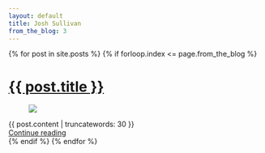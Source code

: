 ```yaml
---
layout: default
title: Josh Sullivan
from_the_blog: 3
---
```


{% for post in site.posts %}
{% if forloop.index <= page.from_the_blog %}
<div class="post_container">
  <h1><a href="{{ post.url }}">{{ post.title }}</a></h1>
  <figure>
    <a href="{{ post.url}}">
      <img src="/images/{{ post.image }}" />
    </a>
  </figure>
  {{ post.content | truncatewords: 30 }}
  <div class="read_more">
    <a href="{{ post.url}}">Continue reading</a>
  </div>
  <div class="clearfix"></div>
</div>
{% endif %}
{% endfor %}
